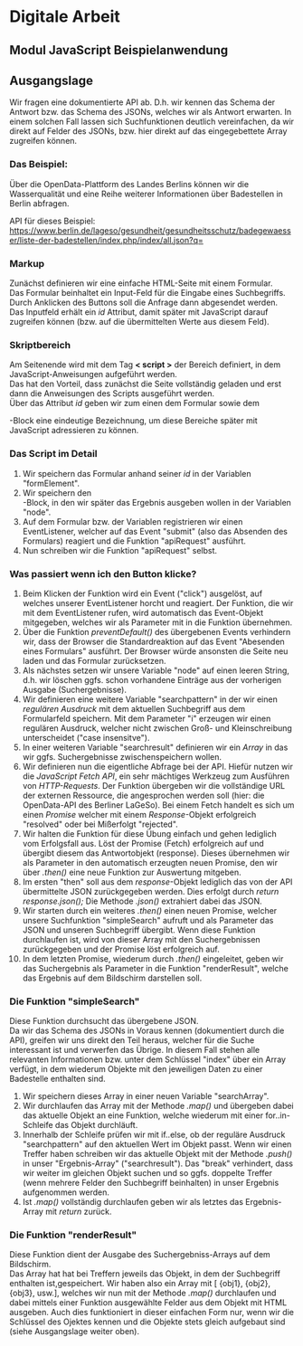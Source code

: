 # Digitale Arbeit
## Modul __JavaScript__ Beispielanwendung  

## Ausgangslage  
Wir fragen eine dokumentierte API ab. D.h. wir kennen das Schema der Antwort bzw. das Schema des JSONs, welches wir als Antwort erwarten. In einem solchen Fall lassen sich Suchfunktionen deutlich vereinfachen, da wir direkt auf Felder des JSONs, bzw. hier direkt auf das eingegebettete Array zugreifen können.  

### Das Beispiel:  

Über die OpenData-Plattform des Landes Berlins können wir die Wasserqualität und eine Reihe weiterer Informationen über Badestellen in Berlin abfragen.  

API für dieses Beispiel: https://www.berlin.de/lageso/gesundheit/gesundheitsschutz/badegewaesser/liste-der-badestellen/index.php/index/all.json?q=  

### Markup  
Zunächst definieren wir eine einfache HTML-Seite mit einem Formular.  
Das Formular beinhaltet ein Input-Feld für die Eingabe eines Suchbegriffs.  
Durch Anklicken des Buttons soll die Anfrage dann abgesendet werden.  
Das Inputfeld erhält ein _id_ Attribut, damit später mit JavaScript darauf zugreifen können (bzw. auf die übermittelten Werte aus diesem Feld).

### Skriptbereich  
Am Seitenende wird mit dem Tag __< script >__ der Bereich definiert, in dem JavaScript-Anweisungen aufgeführt werden.  
Das hat den Vorteil, dass zunächst die Seite vollständig geladen und erst dann die Anweisungen des Scripts ausgeführt werden.  
Über das Attribut _id_ geben wir zum einen dem Formular sowie dem <div>-Block eine eindeutige Bezeichnung, um diese Bereiche später mit JavaScript adressieren zu können.  

### Das Script im Detail  
1. Wir speichern das Formular anhand seiner _id_ in der Variablen "formElement".  
2. Wir speichern den <div>-Block, in den wir später das Ergebnis ausgeben wollen in der Variablen "node".  
3. Auf dem Formular bzw. der Variablen registrieren wir einen EventListener, welcher auf das Event "submit" (also das Absenden des Formulars) reagiert und die Funktion "apiRequest" ausführt.  
4. Nun schreiben wir die Funktion "apiRequest" selbst.

### Was passiert wenn ich den Button klicke?
1. Beim Klicken der Funktion wird ein Event ("click") ausgelöst, auf welches unserer EventListener horcht und reagiert. Der Funktion, die wir mit dem EventListener rufen, wird automatisch das Event-Objekt mitgegeben, welches wir als Parameter mit in die Funktion übernehmen.  
2. Über die Funktion _preventDefault()_ des übergebenen Events verhindern wir, dass der Browser die Standardreaktion auf das Event "Abesenden eines Formulars" ausführt. Der Browser würde ansonsten die Seite neu laden und das Formular zurücksetzen.  
3. Als nächstes setzen wir unsere Variable "node" auf einen leeren String, d.h. wir löschen ggfs. schon vorhandene Einträge aus der vorherigen Ausgabe (Suchergebnisse).  
4. Wir definieren eine weitere Variable "searchpattern" in der wir einen _regulären Ausdruck_ mit dem aktuellen Suchbegriff aus dem Formularfeld speichern. Mit dem Parameter "i" erzeugen wir einen regulären Ausdruck, welcher nicht zwischen Groß- und Kleinschreibung unterscheidet ("case insensitve").  
5. In einer weiteren Variable "searchresult" definieren wir ein _Array_ in das wir ggfs. Suchergebnisse zwischenspeichern wollen.  
6. Wir definieren nun die eigentliche Abfrage bei der API. Hiefür nutzen wir die _JavaScript Fetch API_, ein sehr mächtiges Werkzeug zum Ausführen von _HTTP-Requests_. Der Funktion übergeben wir die vollständige URL der externen Ressource, die angesprochen werden soll (hier: die OpenData-API des Berliner LaGeSo).  Bei einem Fetch handelt es sich um einen _Promise_ welcher mit einem _Response_-Objekt erfolgreich "resolved" oder bei Mißerfolgt "rejected".  
7. Wir halten die Funktion für diese Übung einfach und gehen lediglich vom Erfolgsfall aus. Löst der Promise (Fetch) erfolgreich auf und übergibt diesem das Antwortobjekt (response). Dieses übernehmen wir als Parameter in den automatisch erzeugten neuen Promise, den wir über _.then()_ eine neue Funktion zur Auswertung mitgeben.  
8. Im ersten "then" soll aus dem _response_-Objekt lediglich das von der API übermittelte JSON zurückgegeben werden. Dies erfolgt durch _return response.json();_  Die Methode _.json()_ extrahiert dabei das JSON.  
9. Wir starten durch ein weiteres _.then()_ einen neuen Promise, welcher unsere Suchfunktion "simpleSearch" aufruft und als Parameter das JSON und unseren Suchbegriff übergibt. Wenn diese Funktion durchlaufen ist, wird von dieser Array mit den Suchergebnissen zurückgegeben und der Promise löst erfolgreich auf.
10. In dem letzten Promise, wiederum durch _.then()_ eingeleitet, geben wir das Suchergebnis als Parameter in die Funktion "renderResult", welche das Ergebnis auf dem Bildschirm darstellen soll.  

### Die Funktion "simpleSearch"  
Diese Funktion durchsucht das übergebene JSON.  
Da wir das Schema des JSONs in Voraus kennen (dokumentiert durch die API), greifen wir uns direkt den Teil heraus, welcher für die Suche interessant ist und verwerfen das Übrige. In diesem Fall stehen alle relevanten Informationen bzw. unter dem Schlüssel "index" über ein Array verfügt, in dem wiederum Objekte mit den jeweiligen Daten zu einer Badestelle enthalten sind.  
1. Wir speichern dieses Array in einer neuen Variable "searchArray".  
2. Wir durchlaufen das Array mit der Methode _.map()_ und übergeben dabei das aktuelle Objekt an eine Funktion, welche wiederum mit einer for..in-Schleife das Objekt durchläuft.  
3. Innerhalb der Schleife prüfen wir mit if..else, ob der reguläre Ausdruck "searchpattern" auf den aktuellen Wert im Objekt passt. Wenn wir einen Treffer haben schreiben wir das aktuelle Objekt mit der Methode _.push()_ in unser "Ergebnis-Array" ("searchresult").  Das "break" verhindert, dass wir weiter im gleichen Objekt suchen und so ggfs. doppelte Treffer (wenn mehrere Felder den Suchbegriff beinhalten) in unser Ergebnis aufgenommen werden.  
4. Ist _.map()_ vollständig durchlaufen geben wir als letztes das Ergebnis-Array mit _return_ zurück.  


### Die Funktion "renderResult"  
Diese Funktion dient der Ausgabe des Suchergebniss-Arrays auf dem Bildschirm.  
Das Array hat hat bei Treffern jeweils das Objekt, in dem der Suchbegriff enthalten ist,gespeichert. Wir haben also ein Array mit [ {obj1}, {obj2},{obj3}, usw.], welches wir nun mit der Methode _.map()_ durchlaufen und dabei mittels einer Funktion ausgewählte Felder aus dem Objekt mit HTML ausgeben.  Auch dies funktioniert in dieser einfachen Form nur, wenn wir die Schlüssel des Ojektes kennen und die Objekte stets gleich aufgebaut sind (siehe Ausgangslage weiter oben).